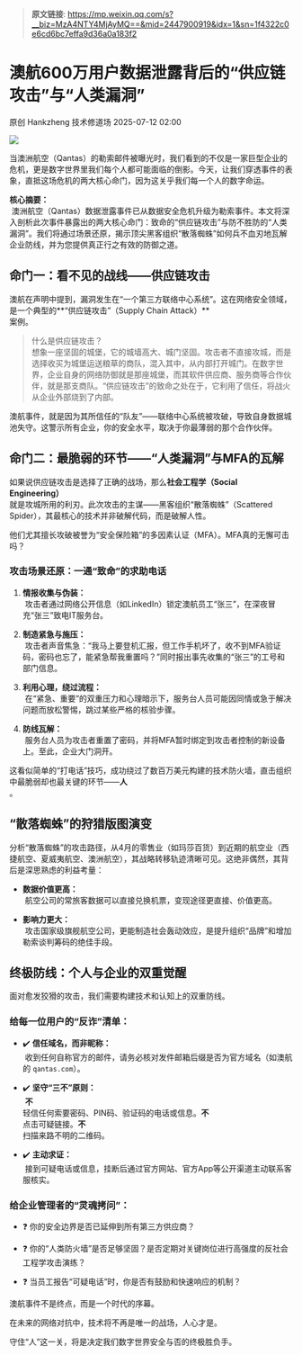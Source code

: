 > **原文链接**: https://mp.weixin.qq.com/s?__biz=MzA4NTY4MjAyMQ==&mid=2447900919&idx=1&sn=1f4322c0e6cd6bc7effa9d36a0a183f2

#  澳航600万用户数据泄露背后的“供应链攻击”与“人类漏洞”  
原创 Hankzheng  技术修道场   2025-07-12 02:00  
  
![](https://mmbiz.qpic.cn/sz_mmbiz_png/wWBwsDOJT49WKsCKyNPWTAY3ojluqNWupKsenh92yqFbKJSgDVutM4lhtbxkFWUDsjeKibVzATEfcicrAnzVIsjg/640?wx_fmt=png&from=appmsg "")  
  
当澳洲航空（Qantas）的勒索邮件被曝光时，我们看到的不仅是一家巨型企业的危机，更是数字世界里我们每个人都可能面临的倒影。今天，让我们穿透事件的表象，直抵这场危机的两大核心命门，因为这关乎我们每一个人的数字命运。  
  
**核心摘要：**  
 澳洲航空（Qantas）数据泄露事件已从数据安全危机升级为勒索事件。本文将深入剖析此次事件暴露出的两大核心命门：致命的“供应链攻击”与防不胜防的“人类漏洞”。我们将通过场景还原，揭示顶尖黑客组织“散落蜘蛛”如何兵不血刃地瓦解企业防线，并为您提供真正行之有效的防御之道。  
## 命门一：看不见的战线——供应链攻击  
  
澳航在声明中提到，漏洞发生在“一个第三方联络中心系统”。这在网络安全领域，是一个典型的**“供应链攻击”（Supply Chain Attack）**  
案例。  
> 什么是供应链攻击？  
> 想象一座坚固的城堡，它的城墙高大、城门坚固。攻击者不直接攻城，而是选择收买为城堡运送粮草的商队，混入其中，从内部打开城门。在数字世界，企业自身的网络防御就是那座城堡，而其软件供应商、服务商等合作伙伴，就是那支商队。“供应链攻击”的致命之处在于，它利用了信任，将战火从企业外部烧到了内部。  
  
  
  
澳航事件，就是因为其所信任的“队友”——联络中心系统被攻破，导致自身数据城池失守。这警示所有企业，你的安全水平，取决于你最薄弱的那个合作伙伴。  
## 命门二：最脆弱的环节——“人类漏洞”与MFA的瓦解  
  
如果说供应链攻击是选择了正确的战场，那么**社会工程学（Social Engineering）**  
就是攻城所用的利刃。此次攻击的主谋——黑客组织“散落蜘蛛”（Scattered Spider），其最核心的技术并非破解代码，而是破解人性。  
  
他们尤其擅长攻破被誉为“安全保险箱”的多因素认证（MFA）。MFA真的无懈可击吗？  
### 攻击场景还原：一通“致命”的求助电话  
1. **情报收集与伪装：**  
 攻击者通过网络公开信息（如LinkedIn）锁定澳航员工“张三”，在深夜冒充“张三”致电IT服务台。  
  
1. **制造紧急与施压：**  
 攻击者声音焦急：“我马上要登机汇报，但工作手机坏了，收不到MFA验证码，密码也忘了，能紧急帮我重置吗？”同时报出事先收集的“张三”的工号和部门信息。  
  
1. **利用心理，绕过流程：**  
 在“紧急、重要”的双重压力和心理暗示下，服务台人员可能因同情或急于解决问题而放松警惕，跳过某些严格的核验步骤。  
  
1. **防线瓦解：**  
 服务台人员为攻击者重置了密码，并将MFA暂时绑定到攻击者控制的新设备上。至此，企业大门洞开。  
  
这看似简单的“打电话”技巧，成功绕过了数百万美元构建的技术防火墙，直击组织中最脆弱却也最关键的环节——**人**  
。  
## “散落蜘蛛”的狩猎版图演变  
  
分析“散落蜘蛛”的攻击路径，从4月的零售业（如玛莎百货）到近期的航空业（西捷航空、夏威夷航空、澳洲航空），其战略转移轨迹清晰可见。这绝非偶然，其背后是深思熟虑的利益考量：  
- **数据价值更高：**  
 航空公司的常旅客数据可以直接兑换机票，变现途径更直接、价值更高。  
  
- **影响力更大：**  
 攻击国家级旗舰航空公司，更能制造社会轰动效应，是提升组织“品牌”和增加勒索谈判筹码的绝佳手段。  
  
## 终极防线：个人与企业的双重觉醒  
  
面对愈发狡猾的攻击，我们需要构建技术和认知上的双重防线。  
### 给每一位用户的“反诈”清单：  
- ✔️ **信任域名，而非昵称：**  
 收到任何自称官方的邮件，请务必核对发件邮箱后缀是否为官方域名（如澳航的 `qantas.com`）。  
  
- ✔️ **坚守“三不”原则：**  
 **不**  
轻信任何索要密码、PIN码、验证码的电话或信息。**不**  
点击可疑链接。**不**  
扫描来路不明的二维码。  
  
- ✔️ **主动求证：**  
 接到可疑电话或信息，挂断后通过官方网站、官方App等公开渠道主动联系客服核实。  
  
### 给企业管理者的“灵魂拷问”：  
- ❓ 你的安全边界是否已延伸到所有第三方供应商？  
  
- ❓ 你的“人类防火墙”是否足够坚固？是否定期对关键岗位进行高强度的反社会工程学攻击演练？  
  
- ❓ 当员工报告“可疑电话”时，你是否有鼓励和快速响应的机制？  
  
澳航事件不是终点，而是一个时代的序幕。  
  
在未来的网络对抗中，技术将不再是唯一的战场，人心才是。  
  
守住“人”这一关，将是决定我们数字世界安全与否的终极胜负手。  
  

